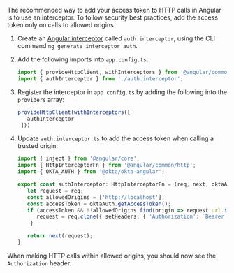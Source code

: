 The recommended way to add your access token to HTTP calls in Angular is to use an interceptor. To follow security best practices, add the access token only on calls to allowed origins.

1. Create an [Angular interceptor](https://angular.dev/guide/http/interceptors) called `auth.interceptor`, using the CLI command `ng generate interceptor auth`.

2. Add the following imports into `app.config.ts`:

   ```ts
   import { provideHttpClient, withInterceptors } from '@angular/common/http';
   import { authInterceptor } from './auth.interceptor';
   ```

3. Register the interceptor in `app.config.ts` by adding the following into the `providers` array:

   ```ts
   provideHttpClient(withInterceptors([
      authInterceptor
    ]))
   ```

4. Update `auth.interceptor.ts` to add the access token when calling a trusted origin:

   ```ts
   import { inject } from '@angular/core';
   import { HttpInterceptorFn } from '@angular/common/http';
   import { OKTA_AUTH } from '@okta/okta-angular';

   export const authInterceptor: HttpInterceptorFn = (req, next, oktaAuth = inject(OKTA_AUTH)) => {
      let request = req;
      const allowedOrigins = ['http://localhost'];
      const accessToken = oktaAuth.getAccessToken();
      if (accessToken && !!allowedOrigins.find(origin => request.url.includes(origin))) {
         request = req.clone({ setHeaders: { 'Authorization': `Bearer {accessToken}` } });
       }

      return next(request);
   }
   ```

When making HTTP calls within allowed origins, you should now see the `Authorization` header.
